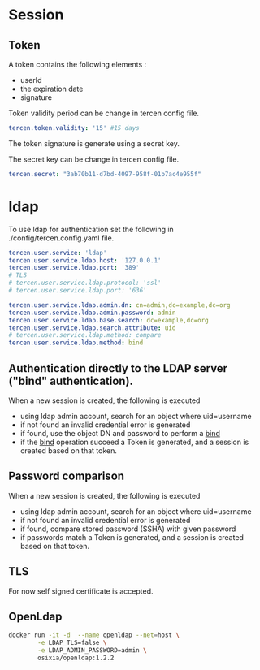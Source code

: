 # Session

## Token

A token contains the following elements : 
 - userId
 - the expiration date
 - signature
 
Token validity period can be change in tercen config file.

```yaml
tercen.token.validity: '15' #15 days
```
The token signature is generate using a secret key.

The secret key can be change in tercen config file.
```yaml
tercen.secret: "3ab70b11-d7bd-4097-958f-01b7ac4e955f"
```

# ldap

To use ldap for authentication set the following in ./config/tercen.config.yaml file.

```yaml
tercen.user.service: 'ldap'
tercen.user.service.ldap.host: '127.0.0.1'
tercen.user.service.ldap.port: '389'
# TLS
# tercen.user.service.ldap.protocol: 'ssl'
# tercen.user.service.ldap.port: '636'

tercen.user.service.ldap.admin.dn: cn=admin,dc=example,dc=org
tercen.user.service.ldap.admin.password: admin
tercen.user.service.ldap.base.search: dc=example,dc=org
tercen.user.service.ldap.search.attribute: uid
# tercen.user.service.ldap.method: compare
tercen.user.service.ldap.method: bind
```
## Authentication directly to the LDAP server ("bind" authentication).

When a new session is created, the following is executed
- using ldap admin account, search for an object where uid=username
- if not found an invalid credential error is generated
- if found, use the object DN and password to perform a [bind](https://ldap.com/the-ldap-bind-operation/)
- if the [bind](https://ldap.com/the-ldap-bind-operation/) operation succeed a Token is generated,
 and a session is created based on that token.
  
## Password comparison

When a new session is created, the following is executed
- using ldap admin account, search for an object where uid=username
- if not found an invalid credential error is generated
- if found, compare stored password (SSHA) with given password
- if passwords match a Token is generated, and a session is created based on that token.

## TLS

For now self signed certificate is accepted.

## OpenLdap

```bash
docker run -it -d  --name openldap --net=host \
        -e LDAP_TLS=false \
        -e LDAP_ADMIN_PASSWORD=admin \
        osixia/openldap:1.2.2
```